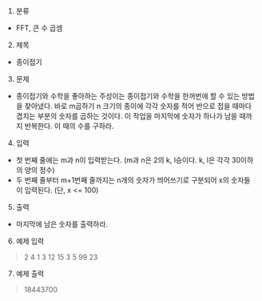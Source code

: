 1. 분류
- FFT, 큰 수 곱셈

2. 제목
- 종이접기

3. 문제
- 종이접기와 수학을 좋아하는 주성이는 종이접기와 수학을 한꺼번에 할 수 있는 방법을 찾아냈다. 바로 m곱하기 n 크기의 종이에 각각 숫자를 적어 반으로 접을 때마다 겹치는 부분의 숫자를 곱하는 것이다. 이 작업을 마지막에 숫자가 하나가 남을 때까지 반복한다. 이 때의 수를 구하라.

4. 입력
- 첫 번째 줄에는 m과 n이 입력받는다. (m과 n은 2의 k, l승이다. k, l은 각각 30이하의 양의 정수)
- 두 번째 줄부터 m+1번째 줄까지는 n개의 숫자가 띄어쓰기로 구분되어 x의 숫자들이 입력된다. (단, x <= 100)

5. 출력
- 마지막에 남은 숫자를 출력하라.

6. 예제 입력
> 2 4
> 1 3 12 15
> 3 5 99 23

7. 예제 출력
> 18443700